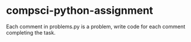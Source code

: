 # compsci-python-assignment
Each comment in problems.py is a problem, write code for each comment completing the task. 
